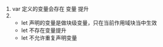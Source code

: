 1. var 定义的变量会存在 变量 提升
2. - let 声明的变量是做块级变量，只在当前作用域块当中生效                           
    - let 不存在变量提升    
    - let 不允许重复声明变量